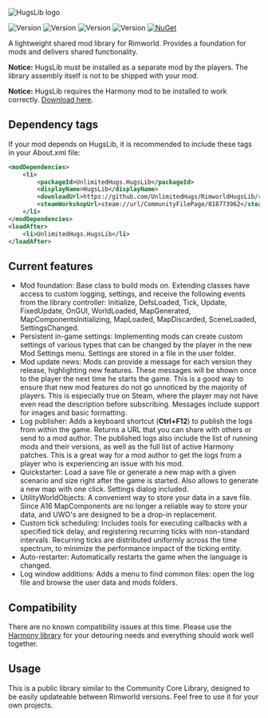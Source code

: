 ![HugsLib logo](http://i.imgur.com/1d35OiC.png)

![Version](https://img.shields.io/badge/Rimworld-1.0-brightgreen.svg)
![Version](https://img.shields.io/badge/Rimworld-1.1-brightgreen.svg)
![Version](https://img.shields.io/badge/Rimworld-1.2-brightgreen.svg)
![Version](https://img.shields.io/badge/Rimworld-1.3-brightgreen.svg)
[![NuGet](https://img.shields.io/nuget/v/UnlimitedHugs.Rimworld.HugsLib.svg)](https://www.nuget.org/packages/UnlimitedHugs.Rimworld.HugsLib/)

A lightweight shared mod library for Rimworld. Provides a foundation for mods and delivers shared functionality.

**Notice:** HugsLib must be installed as a separate mod by the players. The library assembly itself is not to be shipped with your mod.

**Notice:** HugsLib requires the Harmony mod to be installed to work correctly. [Download here](https://github.com/pardeike/HarmonyRimWorld/releases/latest).

## Dependency tags

If your mod depends on HugsLib, it is recommended to include these tags in your About.xml file:

```xml
<modDependencies>
	<li>
		<packageId>UnlimitedHugs.HugsLib</packageId>
		<displayName>HugsLib</displayName>
		<downloadUrl>https://github.com/UnlimitedHugs/RimworldHugsLib/releases/latest</downloadUrl>
		<steamWorkshopUrl>steam://url/CommunityFilePage/818773962</steamWorkshopUrl>
	</li>
</modDependencies>
<loadAfter>
	<li>UnlimitedHugs.HugsLib</li>
</loadAfter>
```



## Current features
- Mod foundation: Base class to build mods on. Extending classes have access to custom logging, settings, and receive the following events from the library controller: Initialize, DefsLoaded, Tick, Update, FixedUpdate, OnGUI, WorldLoaded, MapGenerated, MapComponentsInitializing, MapLoaded, MapDiscarded, SceneLoaded, SettingsChanged.
- Persistent in-game settings: Implementing mods can create custom settings of various types that can be changed by the player in the new Mod Settings menu. Settings are stored in a file in the user folder.
- Mod update news: Mods can provide a message for each version they release, highlighting new features. These messages will be shown once to the player the next time he starts the game. This is a good way to ensure that new mod features do not go unnoticed by the majority of players. This is especially true on Steam, where the player may not have even read the description before subscribing. Messages include support for images and basic formatting.
- Log publisher: Adds a keyboard shortcut (**Ctrl+F12**) to publish the logs from within the game. Returns a URL that you can share with others or send to a mod author. The published logs also include the list of running mods and their versions, as well as the full list of active Harmony patches. This is a great way for a mod author to get the logs from a player who is experiencing an issue with his mod.
- Quickstarter: Load a save file or generate a new map with a given scenario and size right after the game is started. Also allows to generate a new map with one click. Settings dialog included.
- UtilityWorldObjects: A convenient way to store your data in a save file. Since A16 MapComponents are no longer a reliable way to store your data, and UWO's are designed to be a drop-in replacement.
- Custom tick scheduling: Includes tools for executing callbacks with a specified tick delay, and registering recurring ticks with non-standard intervals. Recurring ticks are distributed uniformly across the time spectrum, to minimize the performance impact of the ticking entity.
- Auto-restarter: Automatically restarts the game when the language is changed.
- Log window additions: Adds a menu to find common files: open the log file and browse the user data and mods folders.

## Compatibility
There are no known compatibility issues at this time. Please use the [Harmony library](https://github.com/pardeike/Harmony) for your detouring needs and everything should work well together.

## Usage
This is a public library similar to the Community Core Library, designed to be easily updateable between Rimworld versions. Feel free to use it for your own projects.